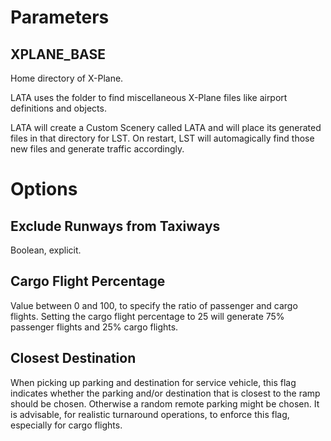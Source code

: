 
# Parameters

## XPLANE_BASE
Home directory of X-Plane.

LATA uses the folder to find miscellaneous X-Plane files like airport definitions and objects.

LATA will create a Custom Scenery called LATA and will place its generated files in that directory for LST. On restart, LST will automagically find those new files and generate traffic accordingly.

# Options

## Exclude Runways from Taxiways
Boolean, explicit.

## Cargo Flight Percentage
Value between 0 and 100, to specify the ratio of passenger and cargo flights.
Setting the cargo flight percentage to 25 will generate 75% passenger flights and 25% cargo flights.

## Closest Destination
When picking up parking and destination for service vehicle, this flag indicates whether the parking and/or destination that is closest to the ramp should be chosen. Otherwise a random remote parking might be chosen.
It is advisable, for realistic turnaround operations, to enforce this flag, especially for cargo flights.